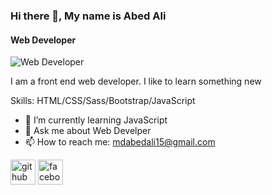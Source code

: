 ### Hi there 👋, My name is Abed Ali
#### Web Developer
![Web Developer](https://arturssmirnovs.github.io/github-profile-readme-generator/images/banner.png)

I am a front end web developer. I like to learn something new

Skills: HTML/CSS/Sass/Bootstrap/JavaScript

- 🌱 I’m currently learning JavaScript 
- 💬 Ask me about Web Develper 
- 📫 How to reach me: mdabedali15@gmail.com 


[<img src='https://cdn.jsdelivr.net/npm/simple-icons@3.0.1/icons/github.svg' alt='github' height='40'>](https://github.com/Abed-155)  [<img src='https://cdn.jsdelivr.net/npm/simple-icons@3.0.1/icons/facebook.svg' alt='facebook' height='40'>](https://www.facebook.com/abed.bravo73)  

